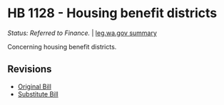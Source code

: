 # HB 1128 - Housing benefit districts
*Status: Referred to Finance.* | [leg.wa.gov summary](https://app.leg.wa.gov/billsummary?BillNumber=1128&Year=2021)

Concerning housing benefit districts.

## Revisions
* [Original Bill](1/)
* [Substitute Bill](S/)